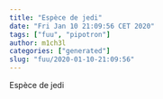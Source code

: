 ```yaml
---
title: "Espèce de jedi"
date: "Fri Jan 10 21:09:56 CET 2020"
tags: ["fuu", "pipotron"]
author: m1ch3l
categories: ["generated"]
slug: "fuu/2020-01-10-21:09:56"
---
```


Espèce de jedi
